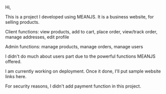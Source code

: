 Hi,

This is a project I developed using MEANJS. It is a business website, for selling products. 

Client functions:
view products, add to cart, place order, view/track order, manage addresses, edit profile

Admin functions:
manage products, manage orders, manage users

I didn't do much about users part due to the powerful functions MEANJS offered. 

I am currently working on deployment. Once it done, I'll put sample website links here.

For security reasons, I didn't add payment function in this project.
